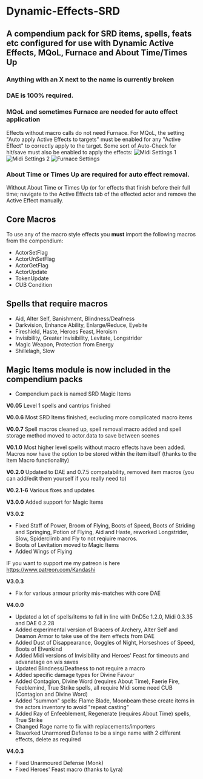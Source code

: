 # Dynamic-Effects-SRD
A compendium pack for SRD items, spells, feats etc configured for use with Dynamic Active Effects, MQoL, Furnace and About Time/Times Up
--

### Anything with an X next to the name is currently broken

### DAE is 100% required.

### MQoL and sometimes Furnace are needed for auto effect application 
Effects without macro calls do not need Furnace. For MQoL, the setting "Auto apply Active Effects to targets" must be enabled for any "Active Effect" to correctly apply to the target. Some sort of Auto-Check for hit/save must also be enabled to apply the effects:
![Midi Settings 1](https://github.com/kandashi/Dynamic-Effects-SRD/blob/master/Images/Midi%20Settings.PNG)
![Midi Settings 2](https://github.com/kandashi/Dynamic-Effects-SRD/blob/master/Images/Midi%20Settings%202.PNG)
![Furnace Settings](https://github.com/kandashi/Dynamic-Effects-SRD/blob/master/Images/Furnace%20Settings.PNG)

### About Time or Times Up are required for auto effect removal.
Without About Time or Times Up (or for effects that finish before their full time; navigate to the Active Effects tab of the effected actor and remove the Active Effect manually.

## Core Macros
To use any of the macro style effects you **must** import the following macros from the compendium: 
* ActorSetFlag
* ActorUnSetFlag
* ActorGetFlag
* ActorUpdate
* TokenUpdate
* CUB Condition

## Spells that require macros
- Aid, Alter Self, Banishment, Blindness/Deafness
- Darkvision, Enhance Ability, Enlarge/Reduce, Eyebite
- Fireshield, Haste, Heroes Feast, Heroism
- Invisibility, Greater Invisibility, Levitate, Longstrider
- Magic Weapon, Protection from Energy
- Shillelagh, Slow


## Magic Items module is now included in the compendium packs
- Compendium pack is named SRD Magic Items




**V0.05** Level 1 spells and cantrips finished

**V0.0.6** Most SRD Items finished, excluding more complicated macro items

**V0.0.7** Spell macros cleaned up, spell removal macro added and spell storage method moved to actor.data to save between scenes

**V0.1.0** Most higher level spells without macro effects have been added. Macros now have the option to be stored within the item itself (thanks to the Item Macro functionality)  

**V0.2.0** Updated to DAE and 0.7.5 compatability, removed item macros (you can add/edit them yourself if you really need to) 

**V0.2.1-6** Various fixes and updates

**V3.0.0** Added support for Magic Items

**V3.0.2** 
- Fixed Staff of Power, Broom of Flying, Boots of Speed, Boots of Striding and Springing, Potion of Flying, Aid and Haste, reworked Longstrider, Slow, Spiderclimb and Fly to not reqiuire macros.
- Boots of Levitation moved to Magic Items
- Added Wings of Flying

IF you want to support me my patreon is here https://www.patreon.com/Kandashi

**V3.0.3**
- Fix for various armour priority mis-matches with core DAE

**V4.0.0**
- Updated a lot of spells/items to fall in line with DnD5e 1.2.0, Midi 0.3.35 and DAE 0.2.28
- Added experimental version of Bracers of Archery, Alter Self and Deamon Armor to take use of the item effects from DAE
- Added Dust of Disappearance, Goggles of Night, Horseshoes of Speed, Boots of Elvenkind
- Added Midi versions of Invisibility and Heroes' Feast for timeouts and advanatage on wis saves
- Updated Blindness/Deafness to not require a macro
- Added specific damage types for Divine Favour
- Added Contagion, Divine Word (requires About Time), Faerie Fire, Feeblemind, True Strike spells, all require Midi some need CUB (Contagion and Divine Word)
- Added "summon" spells: Flame Blade, Moonbeam these create items in the actors inventory to avoid "repeat casting"
- Added Ray of Enfeeblement, Regenerate (requires About Time) spells, True Strike
- Changed Rage name to fix with replacements/importers
- Reworked Unarmored Defense to be a singe name with 2 different effects, delete as required

**V4.0.3**
- Fixed Unarmoured Defense (Monk)
- Fixed Heroes' Feast macro (thanks to Lyra)

